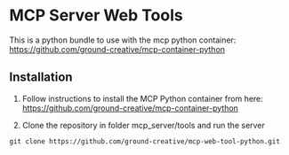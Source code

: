 # MCP Server Web Tools

This is a python bundle to use with the mcp python container:
https://github.com/ground-creative/mcp-container-python

## Installation

1. Follow instructions to install the MCP Python container from here:
   https://github.com/ground-creative/mcp-container-python

2. Clone the repository in folder mcp_server/tools and run the server

```
git clone https://github.com/ground-creative/mcp-web-tool-python.git
```
